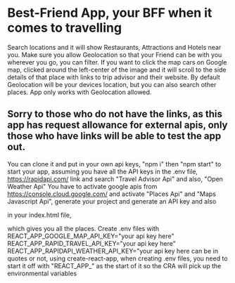 # Best-Friend App, your BFF when it comes to travelling

Search locations and it will show Restaurants, Attractions and Hotels near you. 
Make sure you allow Geolocation so that your Friend can be with you wherever you go, 
you can filter. If you want to click the map cars on Google map,
clicked around the left-center of the image and it will scroll to the side details of that place with links to trip advisor and their website. By default Geolocation will be your devices location, but you can also search other places. App only works with Geolocation allowed.

## Sorry to those who do not have the links, as this app has request allowance for external apis, only those who have links will be able to test the app out.

You can clone it and put in your own api keys, 
"npm i" then "npm start" to start your app, assuming you have all the API keys in the .env file, https://rapidapi.com/ link and search "Travel Advisor Api" and also, "Open Weather Api" You have to activate google apis from https://console.cloud.google.com/
and activate "Places Api" and "Maps Javascript Api", generate your project and generate an API key and also
<script src="https://maps.googleapis.com/maps/api/js?v=3.exp&libraries=geometry,drawing,places&key=%REACT_APP_GOOGLE_MAP_API_KEY%"></script> in your index.html file, 
which gives you all the places. Create .env files with REACT_APP_GOOGLE_MAP_API_KEY="your api key here"
REACT_APP_RAPID_TRAVEL_API_KEY="your api key here"
REACT_APP_RAPIDAPI_WEATHER_API_KEY="your api key here
can be in quotes or not, using create-react-app, when creating .env files, you need to start it off with "REACT_APP_" as the start of it so the CRA will pick up the environmental variables